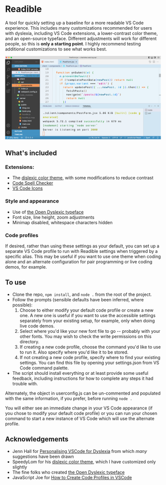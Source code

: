 # Readible

A tool for quickly setting up a baseline for a more readable VS Code experience. This includes many customizations recommended for users with dyslexia, including VS Code extensions, a lower-contrast color theme, and an open-source typeface. Different adjustments will work for different people, so this is **only a starting point**. I highly recommend testing additional customizations to see what works best.

<img width="1274" alt="screenshot" src="./src/resources/screenshot.png">

## What's included

### Extensions:
- The [dislexic color theme](https://github.com/SpeedyLom/dislexic-vscode), with some modifications to reduce contrast
- [Code Spell Checker](https://marketplace.visualstudio.com/items?itemName=streetsIDEsoftware.code-spell-checker)
- [VS Code Icons](https://marketplace.visualstudio.com/items?itemName=vscode-icons-team.vscode-icons)

### Style and appearance
- Use of [the Open Dyslexic typeface](https://www.opendyslexic.org/)
- Font size, line height, zoom adjustments
- Minimap disabled, whitespace characters hidden

### Code profiles
If desired, rather than using these settings as your default, you can set up a separate VS Code profile to run with Readible settings when triggered by a specific alias. This may be useful if you want to use one theme when coding alone and an alternate configuration for pair programming or live coding demos, for example.

## To use
- Clone the repo, `npm install`, and `node .` from the root of the project.
- Follow the prompts (sensible defaults have been inferred, where possible):
  1. Choose to either modify your default code profile or create a new one. A new one is useful if you want to use the accessible settings separately from your existing setup, for example, only when doing live code demos.
  2. Select where you'd like your new font file to go -- probably with your other fonts. You may wish to check the write permissions on this directory.
  3. If creating a new code profile, choose the command you'd like to use to run it. Also specify where you'd like it to be stored.
  4. If not creating a new code profile, specify where to find your existing settings. You can find this file by opening your settings.json from VS Code command palette.
- The script should install everything or at least provide some useful feedback, including instructions for how to complete any steps it had trouble with.

Alternately, the object in userconfig.js can be un-commented and populated with the same information, if you prefer, before running `node .`

You will either see an immediate change in your VS Code appearance (if you chose to modify your default code profile) or you can run your chosen command to start a new instance of VS Code which will use the alternate profile.

## Acknowledgements
- Jenn Hall for [Personalising VSCode for Dyslexia](https://jenn-hall.medium.com/personalising-vscode-for-dyslexia-60aac1a36b4d) from which _many_ suggestions have been drawn
- SpeedyLom for his [dislexic color theme](https://github.com/SpeedyLom/dislexic-vscode), which I have customized only slightly
- The fine folks who created [the Open Dyslexic typeface](https://www.opendyslexic.org/)
- JavaScript Joe for [How to Create Code Profiles in VSCode](https://www.freecodecamp.org/news/how-to-create-code-profiles-in-vscode/)

